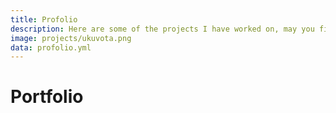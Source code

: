 ```yaml
---
title: Profolio
description: Here are some of the projects I have worked on, may you find something you enjoy.
image: projects/ukuvota.png
data: profolio.yml
---
```


# Portfolio

